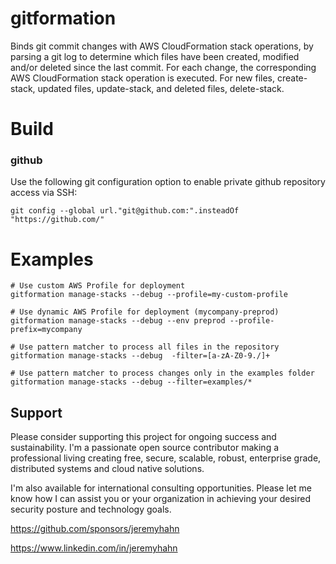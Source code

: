 # gitformation

Binds git commit changes with AWS CloudFormation stack operations, by parsing a git log to determine which files
have been created, modified and/or deleted since the last commit. For each change, the corresponding AWS CloudFormation
stack operation is executed. For new files, create-stack, updated files, update-stack, and deleted files, delete-stack.

# Build

### github

Use the following git configuration option to enable private github repository access via SSH:

    git config --global url."git@github.com:".insteadOf "https://github.com/"

# Examples

    # Use custom AWS Profile for deployment
    gitformation manage-stacks --debug --profile=my-custom-profile

    # Use dynamic AWS Profile for deployment (mycompany-preprod)
    gitformation manage-stacks --debug --env preprod --profile-prefix=mycompany

    # Use pattern matcher to process all files in the repository
    gitformation manage-stacks --debug  -filter=[a-zA-Z0-9./]+

    # Use pattern matcher to process changes only in the examples folder
    gitformation manage-stacks --debug --filter=examples/*


## Support

Please consider supporting this project for ongoing success and sustainability. I'm a passionate open source contributor making a professional living creating free, secure, scalable, robust, enterprise grade, distributed systems and cloud native solutions.

I'm also available for international consulting opportunities. Please let me know how I can assist you or your organization in achieving your desired security posture and technology goals.

https://github.com/sponsors/jeremyhahn

https://www.linkedin.com/in/jeremyhahn